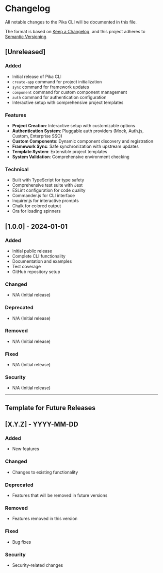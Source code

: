 # Changelog

All notable changes to the Pika CLI will be documented in this file.

The format is based on [Keep a Changelog](https://keepachangelog.com/en/1.0.0/),
and this project adheres to [Semantic Versioning](https://semver.org/spec/v2.0.0.html).

## [Unreleased]

### Added

- Initial release of Pika CLI
- `create-app` command for project initialization
- `sync` command for framework updates
- `component` command for custom component management
- `auth` command for authentication configuration
- Interactive setup with comprehensive project templates

### Features

- **Project Creation**: Interactive setup with customizable options
- **Authentication System**: Pluggable auth providers (Mock, Auth.js, Custom, Enterprise SSO)
- **Custom Components**: Dynamic component discovery and registration
- **Framework Sync**: Safe synchronization with upstream updates
- **Template System**: Extensible project templates
- **System Validation**: Comprehensive environment checking

### Technical

- Built with TypeScript for type safety
- Comprehensive test suite with Jest
- ESLint configuration for code quality
- Commander.js for CLI interface
- Inquirer.js for interactive prompts
- Chalk for colored output
- Ora for loading spinners

## [1.0.0] - 2024-01-01

### Added

- Initial public release
- Complete CLI functionality
- Documentation and examples
- Test coverage
- GitHub repository setup

### Changed

- N/A (Initial release)

### Deprecated

- N/A (Initial release)

### Removed

- N/A (Initial release)

### Fixed

- N/A (Initial release)

### Security

- N/A (Initial release)

---

## Template for Future Releases

## [X.Y.Z] - YYYY-MM-DD

### Added

- New features

### Changed

- Changes to existing functionality

### Deprecated

- Features that will be removed in future versions

### Removed

- Features removed in this version

### Fixed

- Bug fixes

### Security

- Security-related changes
